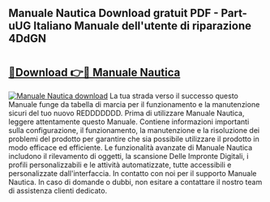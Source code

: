 ## Manuale Nautica Download gratuit PDF - Part-uUG Italiano Manuale dell'utente di riparazione 4DdGN

# <h2><a href="http://dfea8n1.blite.top/?on=Manuale+Nautica">🔗Download 👉🔴 Manuale Nautica</a></h2>

[![Manuale Nautica download](https://i.imgur.com/lujVjoI.png)](http://dfea8n1.blite.top/?on=Manuale+Nautica)
La tua strada verso il successo questo Manuale funge da tabella di marcia per il funzionamento e la manutenzione sicuri del tuo nuovo REDDDDDDD. Prima di utilizzare Manuale Nautica, leggere attentamente questo Manuale. Contiene informazioni importanti sulla configurazione, il funzionamento, la manutenzione e la risoluzione dei problemi del prodotto per garantire che sia possibile utilizzare il prodotto in modo efficace ed efficiente. Le funzionalità avanzate di Manuale Nautica includono il rilevamento di oggetti, la scansione Delle Impronte Digitali, i profili personalizzabili e le attività automatizzate, tutte accessibili e personalizzate dall'interfaccia. In contatto con noi per il supporto Manuale Nautica. In caso di domande o dubbi, non esitare a contattare il nostro team di assistenza clienti dedicato.
